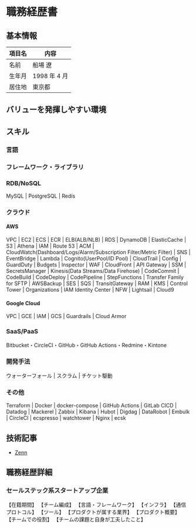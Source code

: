 # 職務経歴書

## 基本情報

|項目名|内容|
|----|----|
|名前|船場 遼|
|生年月|1998 年 4 月|
|居住地|東京都|

## バリューを発揮しやすい環境

## スキル

### 言語

### フレームワーク・ライブラリ

### RDB/NoSQL

MySQL | PostgreSQL | Redis

### クラウド

#### AWS

VPC | EC2 | ECS | ECR | ELB(ALB/NLB) | RDS | DynamoDB | ElasticCache | S3 | Athena | IAM | Route 53 | ACM | CloudWatch(Dashboard/Logs/Alarm/Subscription Filter/Metric Filter) | SNS | EventBridge | Lambda | Cognito(UserPool/ID Pool) | CloudTrail | Config | GuardDuty | Budgets | Inspector | WAF | CloudFront | API Gateway | SSM | SecretsManager | Kinesis(Data Streams/Data Firehose) | CodeCommit | CodeBuild | CodeDeploy | CodePipeline | StepFunctions | Transfer Family for SFTP | AWSBackup | SES | SQS | TransitGateway | RAM | KMS | Control Tower | Organizations | IAM Identity Center | NFW | Lightsail | Cloud9

#### Google Cloud

VPC | GCE | IAM | GCS | Guardrails | Cloud Armor

### SaaS/PaaS

Bitbucket・CircleCI・GitHub・GitHub Actions・Redmine・Kintone

### 開発手法

ウォーターフォール | スクラム | チケット駆動

### その他

Terraform | Docker | docker-compose | GitHub Actions | GitLab CICD | Datadog | Mackerel | Zabbix | Kibana | Hubot | Digdag | DataRobot | Embulk | CircleCI | ecspresso | watchtower | Nginx | ecsk

## 技術記事

- [Zenn](https://zenn.dev/)

## 職務経歴詳細

### セールステック系スタートアップ企業

【在籍期間】
【チーム編成】
【言語・フレームワーク】
【インフラ】
【通信プロトコル】
【ツール】
【プロダクトが属する業界】
【プロダクト概要】
【チームでの役割】
【チームの課題と自身が工夫したこと】
